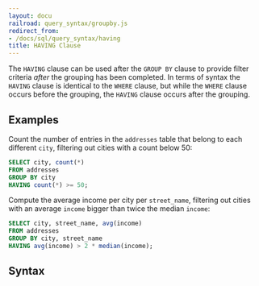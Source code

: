 ```yaml
---
layout: docu
railroad: query_syntax/groupby.js
redirect_from:
- /docs/sql/query_syntax/having
title: HAVING Clause
---
```


The `HAVING` clause can be used after the `GROUP BY` clause to provide filter criteria *after* the grouping has been completed. In terms of syntax the `HAVING` clause is identical to the `WHERE` clause, but while the `WHERE` clause occurs before the grouping, the `HAVING` clause occurs after the grouping.

## Examples

Count the number of entries in the `addresses` table that belong to each different `city`, filtering out cities with a count below 50:

```sql
SELECT city, count(*)
FROM addresses
GROUP BY city
HAVING count(*) >= 50;
```

Compute the average income per city per `street_name`, filtering out cities with an average `income` bigger than twice the median `income`:

```sql
SELECT city, street_name, avg(income)
FROM addresses
GROUP BY city, street_name
HAVING avg(income) > 2 * median(income);
```

## Syntax

<div id="rrdiagram"></div>
